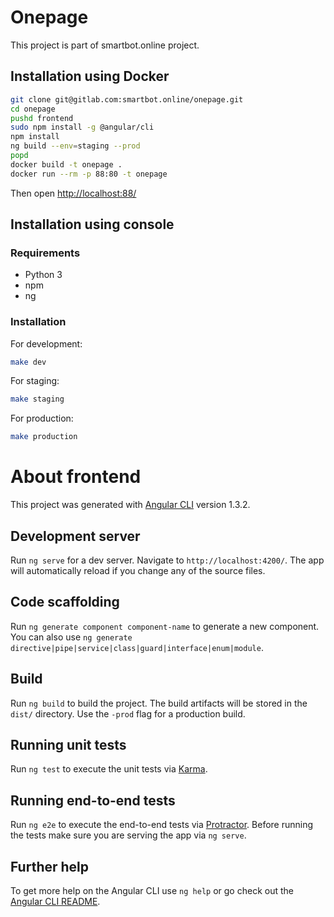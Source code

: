 # Onepage

This project is part of smartbot.online project. 

## Installation using Docker

```bash
git clone git@gitlab.com:smartbot.online/onepage.git
cd onepage
pushd frontend
sudo npm install -g @angular/cli
npm install
ng build --env=staging --prod
popd
docker build -t onepage .
docker run --rm -p 88:80 -t onepage
```

Then open [http://localhost:88/](http://localhost:88/)

## Installation using console

### Requirements

- Python 3
- npm
- ng

### Installation

For development:

```bash
make dev
```

For staging:

```bash
make staging
```

For production:

```bash
make production
```

# About frontend

This project was generated with [Angular CLI](https://github.com/angular/angular-cli) version 1.3.2.

## Development server

Run `ng serve` for a dev server. Navigate to `http://localhost:4200/`. The app will automatically reload if you change any of the source files.

## Code scaffolding

Run `ng generate component component-name` to generate a new component. You can also use `ng generate directive|pipe|service|class|guard|interface|enum|module`.

## Build

Run `ng build` to build the project. The build artifacts will be stored in the `dist/` directory. Use the `-prod` flag for a production build.

## Running unit tests

Run `ng test` to execute the unit tests via [Karma](https://karma-runner.github.io).

## Running end-to-end tests

Run `ng e2e` to execute the end-to-end tests via [Protractor](http://www.protractortest.org/).
Before running the tests make sure you are serving the app via `ng serve`.

## Further help

To get more help on the Angular CLI use `ng help` or go check out the [Angular CLI README](https://github.com/angular/angular-cli/blob/master/README.md).
